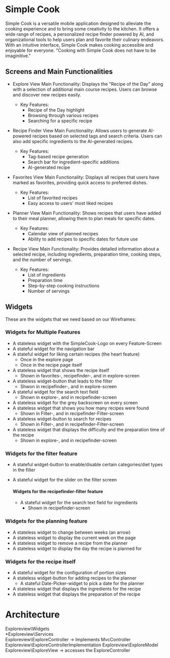 # Simple Cook

Simple Cook is a versatile mobile application designed to alleviate the cooking experience and to bring some creativity to the kitchen. It offers a wide range of recipes, a personalized recipe finder powered by AI, and organizational tools to help users plan and favorite their culinary endeavors. With an intuitive interface, Simple Cook makes cooking accessible and enjoyable for everyone. "Cooking with Simple Cook does not have to be imaginitive."




## Screens and Main Functionalities

- Explore View
        Main Functionality: Displays the "Recipe of the Day" along with a selection of additional main course recipes. Users can browse and discover new recipes
        easily.
    - Key Features:
        - Recipe of the Day highlight
        - Browsing through various recipes
        - Searching for a specific recipe

- Recipe Finder View
        Main Functionality: Allows users to generate AI-powered recipes based on selected tags and search criteria. Users can also add specific ingredients to the AI-generated recipes.
    - Key Features:
        - Tag-based recipe generation
        - Search bar for ingredient-specific additions
        - AI-generated recipe

- Favorites View
        Main Functionality: Displays all recipes that users have marked as favorites, providing quick access to preferred dishes.
    - Key Features:
        - List of favorited recipes
        - Easy access to users' most liked recipes

- Planner View
        Main Functionality: Shows recipes that users have added to their meal planner, allowing them to plan meals for specific dates.
    - Key Features:
        - Calendar view of planned recipes
        - Ability to add recipes to specific dates for future use
- Recipe View
    Main Functionality: Provides detailed information about a selected recipe, including ingredients, preparation time, cooking steps, and the number of servings.
    - Key Features:
        - List of ingredients
        - Preparation time
        - Step-by-step cooking instructions
        - Number of servings

## Widgets

These are the widgets that we need based on our Wireframes: 

### Widgets for Multiple Features

- A stateless widget with the SimpleCook-Logo on every Feature-Screen
- A stateful widget for the navigation bar
- A stateful widget for liking certain recipes (the heart feature)
    - Once in the explore page
    - Once in the recipe page itself
- A stateless widget that shows the recipe itself
    - Shown in favorites-, recipefinder-, and in explore-screen
- A stateless widget-button that leads to the filter
    - Shwon in recipefinder-, and in explore-screen
- A stateful widget for the search text field
    - Shown in explore-, and in recipefinder-screen    
- A stateless widget for the grey backscreen on every screen
- A stateless widget that shows you how many recipes were found
    - Shown in Filter-, and in recipefinder-Filter-screen
- A stateless widget-button to search for recipes
    - Shown in Filter-, and in recipefinder-Filter-screen
- A stateless widget that displays the difficulty and the preparation time of the recipe
    - Shown in explore-, and in recipefinder-screen

### Widgets for the filter feature

- A stateful widget-button to enable/disable certain categories/diet types in the filter
- A stateful widget for the slider on the filter screen

    #### Widgets for the recipefinder-filter feature
    - A stateful widget for the search text field for ingredients
        - Shown in recipefinder-screen

### Widgets for the planning feature

- A stateless widget to change between weeks (an arrow)
- A stateless widget to display the current week on the page
- A stateless widget to remove a recipe from the planner
- A stateless widget to display the day the recipe is planned for

### Widgets for the recipe itself

- A stateful widget for the configuration of portion sizes
- A stateless widget-button for adding recipes to the planner
    - A stateful Date-Picker-widget to pick a date for the planner
- A stateless widget that displays the ingredients for the recipe
- A stateless widget that displays the preparation of the recipe


# Architecture

Exploreview\Widgets\
*Exploreview\Services\
Exploreview\ExploreController -> Implements MvcController
Exploreview\ExploreControllerImplementation
Exploreview\ExploreModel
Exploreview\ExploreView -> accesses the ExploreController

